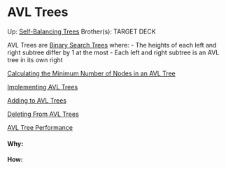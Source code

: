 # AVL Trees

Up: [Self-Balancing Trees](self-balancing_trees)
Brother(s):
TARGET DECK

AVL Trees are [Binary Search Trees](binary_search_trees) where:
	- The heights of each left and right subtree differ by 1 at the most
	- Each left and right subtree is an AVL tree in its own right


[Calculating the Minimum Number of Nodes in an AVL Tree](calculating_the_minimum_number_of_nodes_in_an_avl_tree)

[Implementing AVL Trees](implementing_avl_trees)

[Adding to AVL Trees](adding_to_avl_trees)

[Deleting From AVL Trees](deleting_from_avl_trees)

[AVL Tree Performance](avl_tree_performance)






























#### Why:
#### How:










